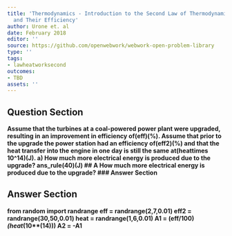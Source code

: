 ```yaml
---
title: 'Thermodynamics - Introduction to the Second Law of Thermodynamics: Heat Engines
  and Their Efficiency'
author: Urone et. al
date: February 2018
editor: ''
source: https://github.com/openwebwork/webwork-open-problem-library
type: ''
tags:
- lawheatworksecond
outcomes:
- TBD
assets: ''
---
```


## Question Section 

<b>
Assume that the turbines at a coal-powered power plant were upgraded, resulting in an improvement in efficiency of(eff)(%). Assume that prior to the upgrade the power station had an efficiency of(eff2)(%) and that the heat transfer into the engine in one day is still the same at(heattimes 10^14)(J).
a) How much more electrical energy is produced due to the upgrade?
ans_rule(40)(J)
## A
How much more electrical energy is produced due to the upgrade?
### Answer Section


## Answer Section

from random import randrange
eff = randrange(2,7,0.01)
eff2 = randrange(30,50,0.01)
heat = randrange(1,6,0.01)
A1 = (eff/100)*(heat*(10**(14)))
A2 = -A1